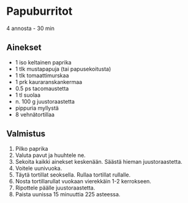 # Papuburritot
4 annosta - 30 min

## Ainekset
- 1 iso keltainen paprika
- 1 tlk mustapapuja (tai papusekoitusta)
- 1 tlk tomaattimurskaa
- 1 prk kauraranskankermaa
- 0.5 ps tacomaustetta
- 1 tl suolaa
- n. 100 g juustoraastetta
- pippuria myllystä
- 8 vehnätortillaa

## Valmistus
1. Pilko paprika
2. Valuta pavut ja huuhtele ne.
3. Sekoita kaikki ainekset keskenään. Säästä hieman juustoraastetta.
4. Voitele uunivuoka.
5. Täytä tortillat seoksella. Rullaa tortillat rullalle.
6. Nosta tortillarullat vuokaan vierekkäin 1-2 kerrokseen.
7. Ripottele päälle juustoraastetta.
8. Paista uunissa 15 minuuttia 225 asteessa.
